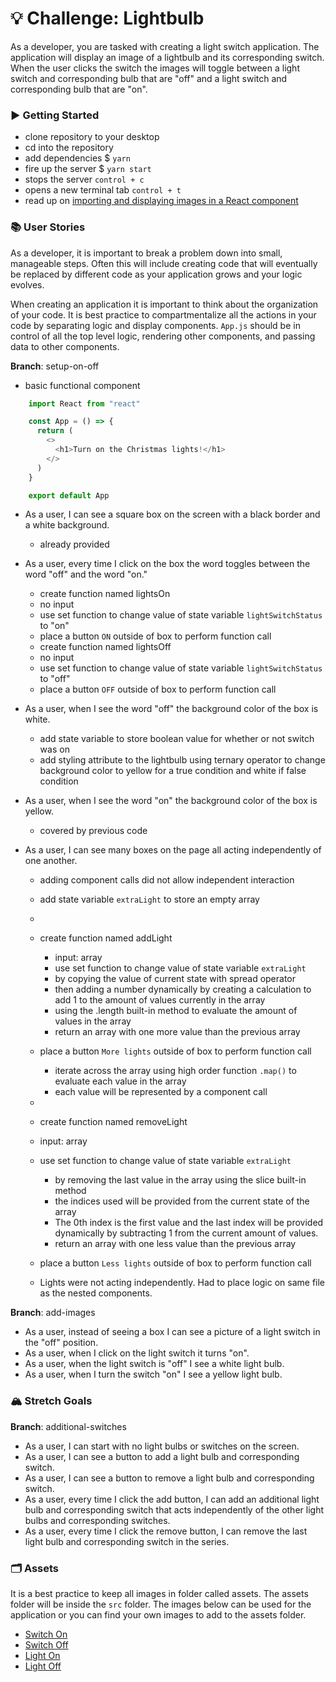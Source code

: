 # 💡 Challenge: Lightbulb

As a developer, you are tasked with creating a light switch application. The application will display an image of a lightbulb and its corresponding switch. When the user clicks the switch the images will toggle between a light switch and corresponding bulb that are "off" and a light switch and corresponding bulb that are "on".

### ▶️ Getting Started

- clone repository to your desktop
- cd into the repository
- add dependencies $ `yarn`
- fire up the server $ `yarn start`
- stops the server `control + c`
- opens a new terminal tab `control + t`
- read up on [importing and displaying images in a React component](https://bobbyhadz.com/blog/react-import-image)

### 📚 User Stories

As a developer, it is important to break a problem down into small, manageable steps. Often this will include creating code that will eventually be replaced by different code as your application grows and your logic evolves.

When creating an application it is important to think about the organization of your code. It is best practice to compartmentalize all the actions in your code by separating logic and display components. `App.js` should be in control of all the top level logic, rendering other components, and passing data to other components.

**Branch**: setup-on-off

- basic functional component
```javascript
    import React from "react"

    const App = () => {
      return (
        <>
          <h1>Turn on the Christmas lights!</h1>
        </>
      )
    }

    export default App
```

- As a user, I can see a square box on the screen with a black border and a white background.
  - already provided

- As a user, every time I click on the box the word toggles between the word "off" and the word "on."
  <!-- lightsOn function -->
  - create function named lightsOn  
  - no input
  - use set function to change value of state variable `lightSwitchStatus` to "on"
  - place a button `ON` outside of box to perform function call
  <!-- lightsOff function -->
  - create function named lightsOff 
  - no input
  - use set function to change value of state variable `lightSwitchStatus` to "off"
  - place a button `OFF` outside of box to perform function call

- As a user, when I see the word "off" the background color of the box is white.
  - add state variable to store boolean value for whether or not switch was on
  - add styling attribute to the lightbulb using ternary operator to change background color to yellow for a true condition and white if false condition

- As a user, when I see the word "on" the background color of the box is yellow.
  - covered by previous code
  
- As a user, I can see many boxes on the page all acting independently of one another.
  - adding component calls did not allow independent interaction
  - add state variable `extraLight` to store an empty array
  - <!-- addLight function -->
  - create function named addLight 
    - input: array
    - use set function to change value of state variable `extraLight` 
    - by copying the value of current state with spread operator 
    - then adding a number dynamically by creating a calculation to add 1 to the amount of values currently in the array 
    - using the .length built-in method to evaluate the amount of values in the array
    - return an array with one more value than the previous array
  - place a button `More lights` outside of box to perform function call
    - iterate across the array using high order function `.map()` to evaluate each value in the array
    - each value will be represented by a component call
  - <!-- removeLight function -->
  - create function named removeLight 
  - input: array
  - use set function to change value of state variable `extraLight` 
    - by removing the last value in the array using the slice built-in method 
    - the indices used will be provided from the current state of the array
    - The 0th index is the first value and the last index will be provided dynamically by subtracting 1 from the current amount of values.
    - return an array with one less value than the previous array
  - place a button `Less lights` outside of box to perform function call

  - Lights were not acting independently. Had to place logic on same file as the nested components.

**Branch**: add-images

- As a user, instead of seeing a box I can see a picture of a light switch in the "off" position.
- As a user, when I click on the light switch it turns "on".
- As a user, when the light switch is "off" I see a white light bulb.
- As a user, when I turn the switch "on" I see a yellow light bulb.

### 🏔 Stretch Goals

**Branch**: additional-switches

- As a user, I can start with no light bulbs or switches on the screen.
- As a user, I can see a button to add a light bulb and corresponding switch.
- As a user, I can see a button to remove a light bulb and corresponding switch.
- As a user, every time I click the add button, I can add an additional light bulb and corresponding switch that acts independently of the other light bulbs and corresponding switches.
- As a user, every time I click the remove button, I can remove the last light bulb and corresponding switch in the series.

### 🗂 Assets

It is a best practice to keep all images in folder called assets. The assets folder will be inside the `src` folder. The images below can be used for the application or you can find your own images to add to the assets folder.

- [Switch On](./assets/switchOn.png)
- [Switch Off](./assets/switchOff.png)
- [Light On](./assets/lightOn.png)
- [Light Off](./assets/lightOff.png)
